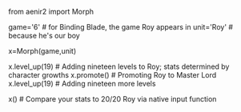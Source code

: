 from aenir2 import Morph

game='6' # for Binding Blade, the game Roy appears in
unit='Roy' # because he's our boy

x=Morph(game,unit)

x.level_up(19) # Adding nineteen levels to Roy; stats determined by character growths
x.promote() # Promoting Roy to Master Lord
x.level_up(19) # Adding nineteen more levels

x() # Compare your stats to 20/20 Roy via native input function
